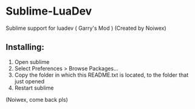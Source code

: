 # Sublime-LuaDev
Sublime support for luadev ( Garry's Mod )
(Created by Noiwex)

## Installing:

1. Open sublime
2. Select Preferences > Browse Packages...
3. Copy the folder in which this README.txt is located, to the folder that just opened
4. Restart sublime


(Noiwex, come back pls)
